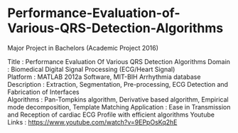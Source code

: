 # Performance-Evaluation-of-Various-QRS-Detection-Algorithms
Major Project in Bachelors (Academic Project 2016)    

Title         :   Performance Evaluation Of Various QRS Detection Algorithms 
Domain        :   Biomedical Digital Signal Processing (ECG/Heart Signal)    
Platform      :   MATLAB 2012a Software, MIT-BIH Arrhythmia database    
Description   :   Extraction, Segmentation, Pre-processing, ECG Detection and Fabrication of Interfaces    
Algorithms    :   Pan-Tompkins algorithm, Derivative based algorithm, Empirical mode decomposition, Template Matching
Application   :   Ease in Transmission and Reception of cardiac ECG Profile with efficient algorithms 
Youtube Links :   https://www.youtube.com/watch?v=9EPpOsKq2hE
